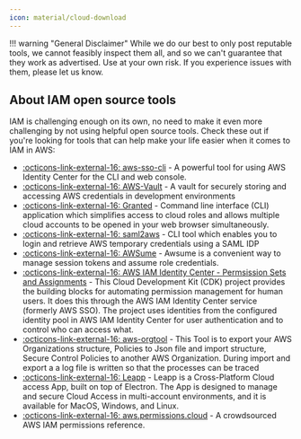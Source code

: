 ```yaml
---
icon: material/cloud-download
---
```


!!! warning "General Disclaimer"
    While we do our best to only post reputable tools, we cannot feasibly inspect them all, and so we can't guarantee that they work as advertised. Use at your own risk. If you experience issues with them, please let us know.

## About IAM open source tools
IAM is challenging enough on its own, no need to make it even more challenging by not using helpful open source tools. Check these out if you're looking for tools that can help make your life easier when it comes to IAM in AWS:

- [ :octicons-link-external-16: aws-sso-cli](https://github.com/synfinatic/aws-sso-cli) - A powerful tool for using AWS Identity Center for the CLI and web console.
- [ :octicons-link-external-16: AWS-Vault](https://github.com/99designs/aws-vault) - A vault for securely storing and accessing AWS credentials in development environments
- [ :octicons-link-external-16: Granted](https://github.com/common-fate/granted) - Command line interface (CLI) application which simplifies access to cloud roles and allows multiple cloud accounts to be opened in your web browser simultaneously.
- [ :octicons-link-external-16: saml2aws](https://github.com/Versent/saml2aws) - CLI tool which enables you to login and retrieve AWS temporary credentials using a SAML IDP
- [ :octicons-link-external-16: AWSume](https://awsu.me/) - Awsume is a convenient way to manage session tokens and assume role credentials.
- [ :octicons-link-external-16: AWS IAM Identity Center - Permsission Sets and Assignments](https://github.com/kirnberger1980/sso-permission-management) - This Cloud Development Kit (CDK) project provides the building blocks for automating permission management for human users. It does this through the AWS IAM Identity Center service (formerly AWS SSO). The project uses identities from the configured identity pool in AWS IAM Identity Center for user authentication and to control who can access what.
- [ :octicons-link-external-16: aws-orgtool](https://github.com/daknhh/aws-orgtool) - This Tool is to export your AWS Organizations structure, Policies to Json file and import structure, Secure Control Policies to another AWS Organization. During import and export a a log file is written so that the processes can be traced
- [ :octicons-link-external-16: Leapp](https://github.com/Noovolari/leapp) - Leapp is a Cross-Platform Cloud access App, built on top of Electron. The App is designed to manage and secure Cloud Access in multi-account environments, and it is available for MacOS, Windows, and Linux.
- [ :octicons-link-external-16: aws.permissions.cloud](https://github.com/iann0036/aws.permissions.cloud) - A crowdsourced AWS IAM permissions reference.